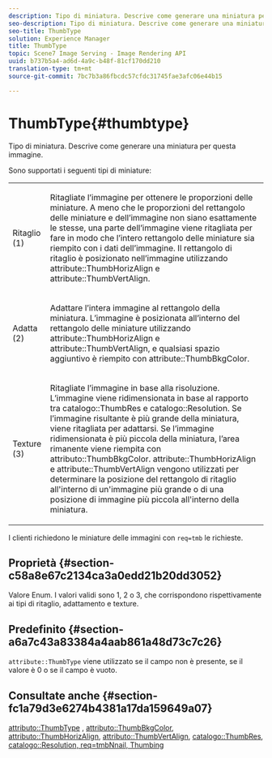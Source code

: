 ```yaml
---
description: Tipo di miniatura. Descrive come generare una miniatura per questa immagine.
seo-description: Tipo di miniatura. Descrive come generare una miniatura per questa immagine.
seo-title: ThumbType
solution: Experience Manager
title: ThumbType
topic: Scene7 Image Serving - Image Rendering API
uuid: b737b5a4-ad6d-4a9c-b48f-81cf170dd210
translation-type: tm+mt
source-git-commit: 7bc7b3a86fbcdc57cfdc31745fae3afc06e44b15

---
```



# ThumbType{#thumbtype}

Tipo di miniatura. Descrive come generare una miniatura per questa immagine.

Sono supportati i seguenti tipi di miniature:

<table id="simpletable_874E4190A1DC4FB0AE1B2E3734746527"> 
 <tr class="strow"> 
  <td class="stentry"> <p>Ritaglio (1) </p></td> 
  <td class="stentry"> <p>Ritagliate l’immagine per ottenere le proporzioni delle miniature. A meno che le proporzioni del rettangolo delle miniature e dell’immagine non siano esattamente le stesse, una parte dell’immagine viene ritagliata per fare in modo che l’intero rettangolo delle miniature sia riempito con i dati dell’immagine. Il rettangolo di ritaglio è posizionato nell’immagine utilizzando <span class="codeph"> attribute::ThumbHorizAlign</span> e <span class="codeph"> attribute::ThumbVertAlign</span>. </p></td> 
 </tr> 
 <tr class="strow"> 
  <td class="stentry"> <p>Adatta (2) </p></td> 
  <td class="stentry"> <p>Adattare l’intera immagine al rettangolo della miniatura. L’immagine è posizionata all’interno del rettangolo delle miniature utilizzando <span class="codeph"> attribute::ThumbHorizAlign</span> e <span class="codeph"> attribute::ThumbVertAlign</span>, e qualsiasi spazio aggiuntivo è riempito con <span class="codeph"> attribute::ThumbBkgColor</span>. </p></td> 
 </tr> 
 <tr class="strow"> 
  <td class="stentry"> <p>Texture (3) </p></td> 
  <td class="stentry"> <p>Ritagliate l’immagine in base alla risoluzione. L’immagine viene ridimensionata in base al rapporto tra <span class="codeph"> catalogo::ThumbRes</span> e <span class="codeph"> catalogo::Resolution</span>. Se l’immagine risultante è più grande della miniatura, viene ritagliata per adattarsi. Se l’immagine ridimensionata è più piccola della miniatura, l’area rimanente viene riempita con <span class="codeph"> attributo::ThumbBkgColor</span>. <span class="codeph"> attribute::ThumbHorizAlign</span> e <span class="codeph"> attribute::ThumbVertAlign</span> vengono utilizzati per determinare la posizione del rettangolo di ritaglio all'interno di un'immagine più grande o di una posizione di immagine più piccola all'interno della miniatura. </p></td> 
 </tr> 
</table>

I clienti richiedono le miniature delle immagini con `req=tmb` le richieste.

## Proprietà {#section-c58a8e67c2134ca3a0edd21b20dd3052}

Valore Enum. I valori validi sono 1, 2 o 3, che corrispondono rispettivamente ai tipi di ritaglio, adattamento e texture.

## Predefinito {#section-a6a7c43a83384a4aab861a48d73c7c26}

`attribute::ThumbType` viene utilizzato se il campo non è presente, se il valore è 0 o se il campo è vuoto.

## Consultate anche {#section-fc1a79d3e6274b4381a17da159649a07}

[attributo::ThumbType](../../../../../../is-api/image-catalog/image-serving-api-ref/c-image-catalog-reference/c-attributes-reference/r-thumbtype.md#reference-329e9dbf3e5f49548d1eb61915b538f5) , [attributo::ThumbBkgColor](../../../../../../is-api/image-catalog/image-serving-api-ref/c-image-catalog-reference/c-attributes-reference/r-thumbbkgcolor.md#reference-8e38088e79a54446a9106d0b93c9b31e), [attributo::ThumbHorizAlign](../../../../../../is-api/image-catalog/image-serving-api-ref/c-image-catalog-reference/c-attributes-reference/r-thumbhorizalign.md#reference-0ae8b88669df4769a9053b22aca33691), [attributo::ThumbVertAlign](../../../../../../is-api/image-catalog/image-serving-api-ref/c-image-catalog-reference/c-attributes-reference/r-thumbvertalign.md#reference-d47c6b34588c4855b04ad134e472f04f), [catalogo::ThumbRes](../../../../../../is-api/image-catalog/image-serving-api-ref/c-image-catalog-reference/c-image-svg-data-reference/c-image-data-reference/r-thumbres-cat.md#reference-eedb9991397347c3bed5bd0a785c4c69), [](../../../../../../is-api/image-catalog/image-serving-api-ref/c-image-catalog-reference/c-image-svg-data-reference/c-image-data-reference/r-resolution-cat.md#reference-de489f5f36b64bd0831749546f8728e1)[](../../../../../../is-api/http-ref/image-serving-api-ref/c-http-protocol-reference/c-command-reference/r-req/r-req.md#reference-907cdb4a97034db7ad94695f25552e76)[catalogo::Resolution, req=tmbNnail, Thumbing](../../../../../../is-api/http-ref/image-serving-api-ref/c-http-protocol-reference/c-notes-on-server-behavior/r-thumbnail-scaling.md#reference-0f71817f721d4913b34816758d69b07f)
